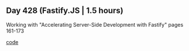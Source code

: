## Day 428 (Fastify.JS | 1.5 hours)

Working with "Accelerating Server-Side Development with Fastify"
pages 161-173

[code](https://github.com/alexvyber/accelerating-server-side-development-with-fastify.git)


